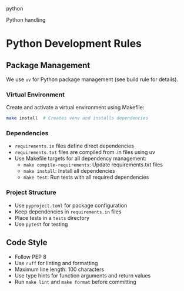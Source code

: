 python

Python handling

# Python Development Rules

## Package Management

We use `uv` for Python package management (see build rule for details).

### Virtual Environment

Create and activate a virtual environment using Makefile:
```bash
make install  # Creates venv and installs dependencies
```

### Dependencies

- `requirements.in` files define direct dependencies
- `requirements.txt` files are compiled from .in files using uv
- Use Makefile targets for all dependency management:
  - `make compile-requirements`: Update requirements.txt files
  - `make install`: Install all dependencies
  - `make test`: Run tests with all required dependencies

### Project Structure

- Use `pyproject.toml` for package configuration
- Keep dependencies in `requirements.in` files
- Place tests in a `tests` directory
- Use `pytest` for testing

## Code Style

- Follow PEP 8
- Use `ruff` for linting and formatting
- Maximum line length: 100 characters
- Use type hints for function arguments and return values
- Run `make lint` and `make format` before committing